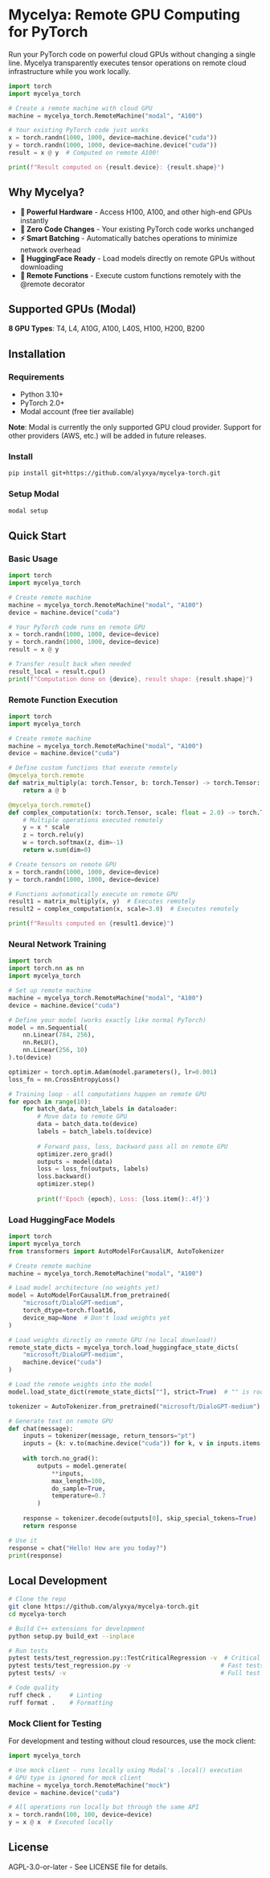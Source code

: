 # Mycelya: Remote GPU Computing for PyTorch

Run your PyTorch code on powerful cloud GPUs without changing a single line. Mycelya transparently executes tensor operations on remote cloud infrastructure while you work locally.

```python
import torch
import mycelya_torch

# Create a remote machine with cloud GPU
machine = mycelya_torch.RemoteMachine("modal", "A100")

# Your existing PyTorch code just works
x = torch.randn(1000, 1000, device=machine.device("cuda"))
y = torch.randn(1000, 1000, device=machine.device("cuda"))
result = x @ y  # Computed on remote A100!

print(f"Result computed on {result.device}: {result.shape}")
```

## Why Mycelya?

- **🚀 Powerful Hardware** - Access H100, A100, and other high-end GPUs instantly
- **🔧 Zero Code Changes** - Your existing PyTorch code works unchanged
- **⚡ Smart Batching** - Automatically batches operations to minimize network overhead
- **🤖 HuggingFace Ready** - Load models directly on remote GPUs without downloading
- **🎯 Remote Functions** - Execute custom functions remotely with the @remote decorator

## Supported GPUs (Modal)

**8 GPU Types**: T4, L4, A10G, A100, L40S, H100, H200, B200

## Installation

### Requirements
- Python 3.10+
- PyTorch 2.0+
- Modal account (free tier available)

**Note**: Modal is currently the only supported GPU cloud provider. Support for other providers (AWS, etc.) will be added in future releases.

### Install
```bash
pip install git+https://github.com/alyxya/mycelya-torch.git
```

### Setup Modal
```bash
modal setup
```

## Quick Start

### Basic Usage
```python
import torch
import mycelya_torch

# Create remote machine
machine = mycelya_torch.RemoteMachine("modal", "A100")
device = machine.device("cuda")

# Your PyTorch code runs on remote GPU
x = torch.randn(1000, 1000, device=device)
y = torch.randn(1000, 1000, device=device)
result = x @ y

# Transfer result back when needed
result_local = result.cpu()
print(f"Computation done on {device}, result shape: {result.shape}")
```

### Remote Function Execution
```python
import torch
import mycelya_torch

# Create remote machine
machine = mycelya_torch.RemoteMachine("modal", "A100")
device = machine.device("cuda")

# Define custom functions that execute remotely
@mycelya_torch.remote
def matrix_multiply(a: torch.Tensor, b: torch.Tensor) -> torch.Tensor:
    return a @ b

@mycelya_torch.remote()
def complex_computation(x: torch.Tensor, scale: float = 2.0) -> torch.Tensor:
    # Multiple operations executed remotely
    y = x * scale
    z = torch.relu(y)
    w = torch.softmax(z, dim=-1)
    return w.sum(dim=0)

# Create tensors on remote GPU
x = torch.randn(1000, 1000, device=device)
y = torch.randn(1000, 1000, device=device)

# Functions automatically execute on remote GPU
result1 = matrix_multiply(x, y)  # Executes remotely
result2 = complex_computation(x, scale=3.0)  # Executes remotely

print(f"Results computed on {result1.device}")
```

### Neural Network Training
```python
import torch
import torch.nn as nn
import mycelya_torch

# Set up remote machine
machine = mycelya_torch.RemoteMachine("modal", "A100")
device = machine.device("cuda")

# Define your model (works exactly like normal PyTorch)
model = nn.Sequential(
    nn.Linear(784, 256),
    nn.ReLU(),
    nn.Linear(256, 10)
).to(device)

optimizer = torch.optim.Adam(model.parameters(), lr=0.001)
loss_fn = nn.CrossEntropyLoss()

# Training loop - all computations happen on remote GPU
for epoch in range(10):
    for batch_data, batch_labels in dataloader:
        # Move data to remote GPU
        data = batch_data.to(device)
        labels = batch_labels.to(device)
        
        # Forward pass, loss, backward pass all on remote GPU
        optimizer.zero_grad()
        outputs = model(data)
        loss = loss_fn(outputs, labels)
        loss.backward()
        optimizer.step()
        
        print(f'Epoch {epoch}, Loss: {loss.item():.4f}')
```

### Load HuggingFace Models
```python
import torch
import mycelya_torch
from transformers import AutoModelForCausalLM, AutoTokenizer

# Create remote machine
machine = mycelya_torch.RemoteMachine("modal", "A100")

# Load model architecture (no weights yet)
model = AutoModelForCausalLM.from_pretrained(
    "microsoft/DialoGPT-medium",
    torch_dtype=torch.float16,
    device_map=None  # Don't load weights yet
)

# Load weights directly on remote GPU (no local download!)
remote_state_dicts = mycelya_torch.load_huggingface_state_dicts(
    "microsoft/DialoGPT-medium",
    machine.device("cuda")
)

# Load the remote weights into the model
model.load_state_dict(remote_state_dicts[""], strict=True)  # "" is root directory

tokenizer = AutoTokenizer.from_pretrained("microsoft/DialoGPT-medium")

# Generate text on remote GPU
def chat(message):
    inputs = tokenizer(message, return_tensors="pt")
    inputs = {k: v.to(machine.device("cuda")) for k, v in inputs.items()}
    
    with torch.no_grad():
        outputs = model.generate(
            **inputs,
            max_length=100,
            do_sample=True,
            temperature=0.7
        )
    
    response = tokenizer.decode(outputs[0], skip_special_tokens=True)
    return response

# Use it
response = chat("Hello! How are you today?")
print(response)
```

## Local Development

```bash
# Clone the repo
git clone https://github.com/alyxya/mycelya-torch.git
cd mycelya-torch

# Build C++ extensions for development
python setup.py build_ext --inplace

# Run tests
pytest tests/test_regression.py::TestCriticalRegression -v  # Critical tests (<30s)
pytest tests/test_regression.py -v                         # Fast tests (~2-5min)
pytest tests/ -v                                           # Full test suite (~10-30min)

# Code quality
ruff check .     # Linting
ruff format .    # Formatting
```

### Mock Client for Testing

For development and testing without cloud resources, use the mock client:

```python
import mycelya_torch

# Use mock client - runs locally using Modal's .local() execution
# GPU type is ignored for mock client
machine = mycelya_torch.RemoteMachine("mock")
device = machine.device("cuda")

# All operations run locally but through the same API
x = torch.randn(100, 100, device=device)
y = x @ x  # Executed locally
```

## License

AGPL-3.0-or-later - See LICENSE file for details.

